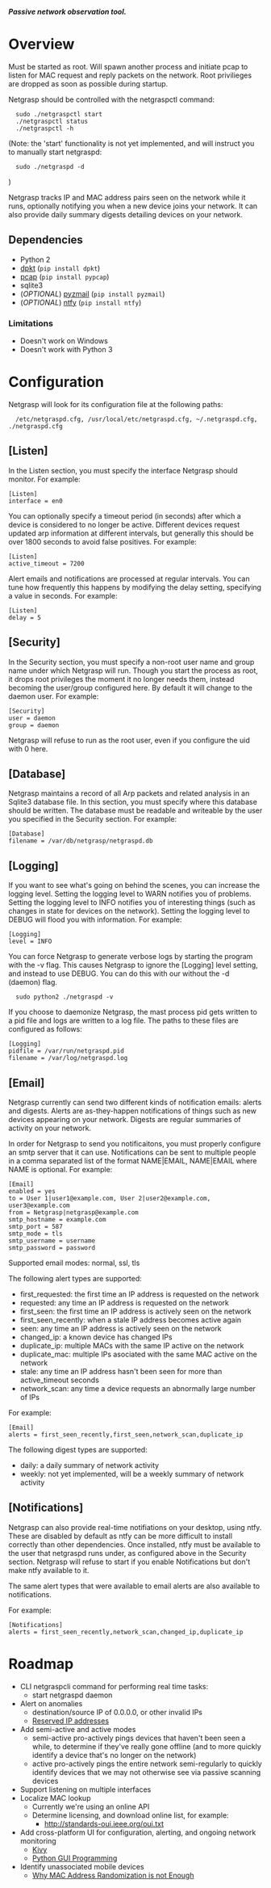 **_Passive network observation tool._**

# Overview

Must be started as root. Will spawn another process and initiate pcap to listen
for MAC request and reply packets on the network. Root privilieges are dropped
as soon as possible during startup.

Netgrasp should be controlled with the netgraspctl command:
```
  sudo ./netgraspctl start
  ./netgraspctl status
  ./netgraspctl -h
```

(Note: the 'start' functionality is not yet implemented, and will instruct you
to manually start netgraspd:
```
  sudo ./netgraspd -d
```
)

Netgrasp tracks IP and MAC address pairs seen on the network while it runs,
optionally notifying you when a new device joins your network. It can also
provide daily summary digests detailing devices on your network.

## Dependencies
 * Python 2
 * [dpkt](https://github.com/kbandla/dpkt) (`pip install dpkt`)
 * [pcap](https://github.com/dugsong/pypcap) (`pip install pypcap`)
 * sqlite3
 * (_OPTIONAL_) [pyzmail](http://www.magiksys.net/pyzmail/) (`pip install pyzmail`)
 * (_OPTIONAL_) [ntfy](https://github.com/dschep/ntfy) (`pip install ntfy`)

### Limitations
 * Doesn't work on Windows
 * Doesn't work with Python 3

# Configuration

Netgrasp will look for its configuration file at the following paths:
```
  /etc/netgraspd.cfg, /usr/local/etc/netgraspd.cfg, ~/.netgraspd.cfg, ./netgraspd.cfg
```

## [Listen]
In the Listen section, you must specify the interface Netgrasp should monitor. For example:
```
[Listen]
interface = en0
```

You can optionally specify a timeout period (in seconds) after which a device is
considered to no longer be active. Different devices request updated arp
information at different intervals, but generally this should be over 1800
seconds to avoid false positives. For example:
```
[Listen]
active_timeout = 7200
```

Alert emails and notifications are processed at regular intervals. You can tune
how frequently this happens by modifying the delay setting, specifying a value
in seconds. For example:
```
[Listen]
delay = 5
```

## [Security]
In the Security section, you must specify a non-root user name and group name
under which Netgrasp will run. Though you start the process as root, it drops
root privileges the moment it no longer needs them, instead becoming the
user/group configured here. By default it will change to the daemon user. For
example:
```
[Security]
user = daemon
group = daemon
```

Netgrasp will refuse to run as the root user, even if you configure the uid with
0 here.

## [Database]
Netgrasp maintains a record of all Arp packets and related analysis in an
Sqlite3 database file. In this section, you must specify where this database
should be written.  The database must be readable and writeable by the user you
specified in the Security section. For example:
```
[Database]
filename = /var/db/netgrasp/netgraspd.db
```

## [Logging]
If you want to see what's going on behind the scenes, you can increase the
logging level.  Setting the logging level to WARN notifies you of problems.
Setting the logging level to INFO notifies you of interesting things (such as
changes in state for devices on the network). Setting the logging level to DEBUG
will flood you with information. For example:
```
[Logging]
level = INFO
```

You can force Netgrasp to generate verbose logs by starting the program with the
-v flag. This causes Netgrasp to ignore the [Logging] level setting, and instead
to use DEBUG. You can do this with our without the -d (daemon) flag.
```
  sudo python2 ./netgraspd -v
```

If you choose to daemonize Netgrasp, the mast process pid gets written to a pid
file and logs are written to a log file. The paths to these files are configured
as follows:
```
[Logging]
pidfile = /var/run/netgraspd.pid
filename = /var/log/netgraspd.log
```

## [Email]
Netgrasp currently can send two different kinds of notification emails: alerts
and digests.  Alerts are as-they-happen notifications of things such as new
devices appearing on your network. Digests are regular summaries of activity on
your network.

In order for Netgrasp to send you notificaitons, you must properly configure an
smtp server that it can use. Notifications can be sent to multiple people in a
comma separated list of the format NAME|EMAIL, NAME|EMAIL where NAME is optional.
For example:
```
[Email]
enabled = yes
to = User 1|user1@example.com, User 2|user2@example.com, user3@example.com
from = Netgrasp|netgrasp@example.com
smtp_hostname = example.com
smtp_port = 587
smtp_mode = tls
smtp_username = username
smtp_password = password
```

Supported email modes: normal, ssl, tls

The following alert types are supported:
* first_requested: the first time an IP address is requested on the network
* requested: any time an IP address is requested on the network
* first_seen: the first time an IP address is actively seen on the network
* first_seen_recently: when a stale IP address becomes active again
* seen: any time an IP address is actively seen on the network
* changed_ip: a known device has changed IPs
* duplicate_ip: multiple MACs with the same IP active on the network
* duplicate_mac: multiple IPs asociated with the same MAC active on the network
* stale: any time an IP address hasn't been seen for more than active_timeout
  seconds
* network_scan: any time a device requests an abnormally large number of IPs

For example:
```
[Email]
alerts = first_seen_recently,first_seen,network_scan,duplicate_ip
```

The following digest types are supported:
* daily: a daily summary of network activity
* weekly: not yet implemented, will be a weekly summary of network activity

## [Notifications]
Netgrasp can also provide real-time notifiations on your desktop, using ntfy.
These are disabled by default as ntfy can be more difficult to install
correctly than other dependencies. Once installed, ntfy must be available to
the user that netgraspd runs under, as configured above in the Security section.
Netgrasp will refuse to start if you enable Notifications but don't make
ntfy available to it.

The same alert types that were available to email alerts are also available to
notifications.

For example:
```
[Notifications]
alerts = first_seen_recently,network_scan,changed_ip,duplicate_ip
```

# Roadmap
* CLI netgraspcli command for performing real time tasks:
   * start netgraspd daemon
* Alert on anomalies
   * destination/source IP of 0.0.0.0, or other invalid IPs
   * [Reserved IP addresses](https://en.wikipedia.org/wiki/Reserved_IP_addresses)
* Add semi-active and active modes
   * semi-active pro-actively pings devices that haven't been seen a while,
     to determine if they've really gone offline (and to more quickly identify
     a device that's no longer on the network)
   * active pro-actively pings the entire network semi-regularly to quickly
     identify devices that we may not otherwise see via passive scanning
     devices
* Support listening on multiple interfaces
* Localize MAC lookup
   * Currently we're using an online API
   * Determine licensing, and download online list, for example:
      * http://standards-oui.ieee.org/oui.txt
* Add cross-platform UI for configuration, alerting, and ongoing network
  monitoring
   * [Kivy](https://kivy.org)
   * [Python GUI Programming](https://wiki.python.org/moin/GuiProgramming)
* Identify unassociated mobile devices
   * [Why MAC Address Randomization is not Enough](http://papers.mathyvanhoef.com/asiaccs2016.pdf)

